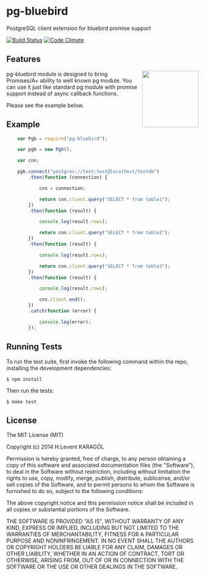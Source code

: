 pg-bluebird
===========

PostgreSQL client extension for bluebird promise support

[![Build Status](https://travis-ci.org/leventkaragol/pg-bluebird.png?branch=master)](https://travis-ci.org/leventkaragol/pg-bluebird) [![Code Climate](https://codeclimate.com/github/leventkaragol/pg-bluebird.png)](https://codeclimate.com/github/leventkaragol/pg-bluebird)

## Features

<img align="right" width="148" height="148" src="http://1.bp.blogspot.com/-I0ScUCTSpVs/U15gK6M86uI/AAAAAAAAVCI/i9XUxIyMt38/s1600/pg-bluebird.png">

pg-bluebird module is designed to bring Promises/A+ ability to well known pg module. You can use it just like standard pg module with promise support instead of async callback functions.

Please see the example below.


## Example

```javascript
    var Pgb = require("pg-bluebird");

    var pgb = new Pgb();

    var cnn;

    pgb.connect("postgres://test:test@localhost/testdb")
        .then(function (connection) {

            cnn = connection;

            return cnn.client.query("SELECT * from table1");
        })
        .then(function (result) {

            console.log(result.rows);

            return cnn.client.query("SELECT * from table2");
        })
        .then(function (result) {

            console.log(result.rows);

            return cnn.client.query("SELECT * from table3");
        })
        .then(function (result) {

            console.log(result.rows);

            cnn.client.end();
        })
        .catch(function (error) {

            console.log(error);
        });
```


## Running Tests

To run the test suite, first invoke the following command within the repo, installing the development dependencies:

    $ npm install

Then run the tests:

    $ make test


## License

The MIT License (MIT)

Copyright (c) 2014 H.Levent KARAGÖL

Permission is hereby granted, free of charge, to any person obtaining a copy
of this software and associated documentation files (the "Software"), to deal
in the Software without restriction, including without limitation the rights
to use, copy, modify, merge, publish, distribute, sublicense, and/or sell
copies of the Software, and to permit persons to whom the Software is
furnished to do so, subject to the following conditions:

The above copyright notice and this permission notice shall be included in all
copies or substantial portions of the Software.

THE SOFTWARE IS PROVIDED "AS IS", WITHOUT WARRANTY OF ANY KIND, EXPRESS OR
IMPLIED, INCLUDING BUT NOT LIMITED TO THE WARRANTIES OF MERCHANTABILITY,
FITNESS FOR A PARTICULAR PURPOSE AND NONINFRINGEMENT. IN NO EVENT SHALL THE
AUTHORS OR COPYRIGHT HOLDERS BE LIABLE FOR ANY CLAIM, DAMAGES OR OTHER
LIABILITY, WHETHER IN AN ACTION OF CONTRACT, TORT OR OTHERWISE, ARISING FROM,
OUT OF OR IN CONNECTION WITH THE SOFTWARE OR THE USE OR OTHER DEALINGS IN THE
SOFTWARE.